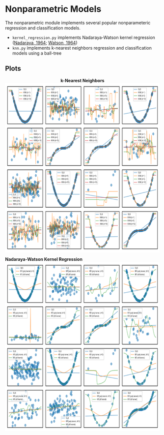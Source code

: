 # Nonparametric Models
The nonparametric module implements several popular nonparameteric regression
and classification models.

- `kernel_regression.py` implements Nadaraya-Watson kernel regression
  ([Nadaraya, 1964](https://epubs.siam.org/doi/abs/10.1137/1109020); [Watson,
1964](https://www.jstor.org/stable/pdf/25049340.pdf))
- `knn.py` implements k-nearest neighbors regression and classification
  models using a ball-tree

## Plots
<p align="center">
<strong>k-Nearest Neighbors</strong>
<img src="img/knn_plots.png" align='center' height="550" />

<strong>Nadaraya-Watson Kernel Regression</strong>
<img src="img/kr_plots.png" align='center' height="550" />
</p>
